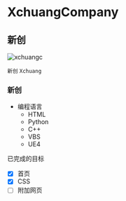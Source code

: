 # XchuangCompany

## 新创

![xchuangc](https://xchuangc.github.io/favicon.png)

`新创` `Xchuang`

### **新创**

* 编程语言
  * HTML
  * Python
  * C++
  * VBS
  * UE4
  
  
已完成的目标
- [x] 首页
- [x] CSS
- [ ] 附加网页
